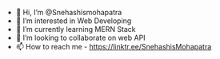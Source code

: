- 👋 Hi, I’m @Snehashismohapatra
- 👀 I’m interested in Web Developing
- 🌱 I’m currently learning MERN Stack
- 💞️ I’m looking to collaborate on web API
- 📫 How to reach me - https://linktr.ee/SnehashisMohapatra

<!---
Snehashismohapatra/Snehashismohapatra is a ✨ special ✨ repository because its `README.md` (this file) appears on your GitHub profile.
You can click the Preview link to take a look at your changes.
--->
